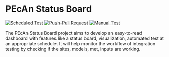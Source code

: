 # PEcAn Status Board

[![Scheduled Test](https://github.com/PecanProject/pecan-status-board/actions/workflows/auto-schedule.yaml/badge.svg)](https://github.com/PecanProject/pecan-status-board/actions/workflows/auto-schedule.yaml)
[![Push-Pull Request](https://github.com/PecanProject/pecan-status-board/actions/workflows/pull-push.yaml/badge.svg)](https://github.com/PecanProject/pecan-status-board/actions/workflows/pull-push.yaml)
[![Manual Test](https://github.com/PecanProject/pecan-status-board/actions/workflows/manual-test.yaml/badge.svg)](https://github.com/PecanProject/pecan-status-board/actions/workflows/manual-test.yaml)


The PEcAn Status Board project aims to develop an easy-to-read dashboard with features like a status board, visualization, automated test at an appropriate schedule. It will help monitor the workflow of integration testing by checking if the sites, models, met, inputs are working.
